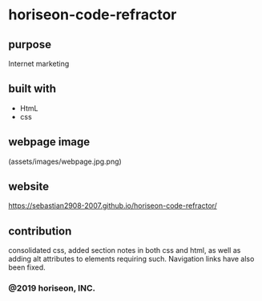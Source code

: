 # horiseon-code-refractor


## purpose
Internet marketing

## built with
* HtmL
* css

## webpage image
 (assets/images/webpage.jpg.png)

 ## website
  https://sebastian2908-2007.github.io/horiseon-code-refractor/

  ## contribution
  consolidated css, added section notes in both css and html, as well as
  adding alt attributes to elements requiring such. Navigation links have also been fixed.

  ### @2019 horiseon, INC.

